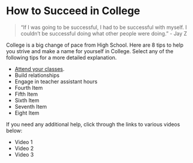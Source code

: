 # How to Succeed in College

> “If I was going to be successful, I had to be successful with myself. I couldn’t be successful doing what other people were doing.” - Jay Z

College is a big change of pace from High School. 
Here are 8 tips to help you strive and make a name for yourself in College.
Select any of the following tips for a more detailed explanation.

- [Attend your classes](https://github.com/wardenevanMU/IT1600MarkdownFinal/blob/Master/AttendClasses.md).
- Build relationships
- Engage in teacher assistant hours
- Fourth Item
- Fifth Item
- Sixth Item
- Seventh Item
- Eight Item



If you need any additional help, click through the links to various videos below:
- Video 1
- Video 2
- Video 3


